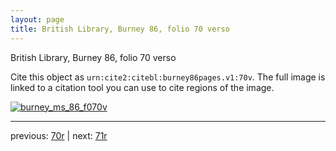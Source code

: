 ```yaml
---
layout: page
title: British Library, Burney 86, folio 70 verso
---
```


British Library, Burney 86, folio 70 verso

Cite this object as `urn:cite2:citebl:burney86pages.v1:70v`.  The full image is linked to a citation tool you can use to cite regions of the image.

[![burney_ms_86_f070v](http://www.homermultitext.org/iipsrv?IIIF=/project/homer/pyramidal/deepzoom/citebl/burney86imgs/v1/burney_ms_86_f070v.tif/full/800,/0/default.jpg)](http://www.homermultitext.org/ict2/?urn=urn:cite2:citebl:burney86imgs.v1:burney_ms_86_f070v) 

---

previous:  [70r](../70r/) | next: [71r](../71r/)